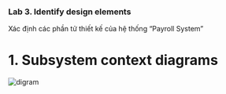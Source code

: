 
### Lab 3. Identify design elements ###
Xác định các phần tử thiết kế của hệ thống “Payroll System”

# 1. Subsystem context diagrams

  ![digram](https://www.planttext.com/api/plantuml/png/l59BJiCm4Dtx5BEZbKWF425KqMwwgK0zWUjCKwl-HFOOgOAkMRDcnGauG1OiE4bFm1MmcwHDYzYIHPAPD_FUZFs-wy-n9-ueQCNO5Ko-tWMeVVrM0JbhIbZlwnUW-7wDmHqtcyNM4sec5FSUxldMMQKcrb3weeCd1kbnmRJOOCXsZ4b3w5PS8CnE95rnWPNraWOyjeWrYaqEtTyrn4wRMlA3-ioihDESf3N3fbbOiv9EJrkE8UJmQ6MHH9iPUtfILmer6lB_DaR2iX8DEaxOqHtWBZXDscNQWJAkRJ0KImiRbWgRP15vPju7B28mZK6ZtqdySG2zWJlsPKpFkSPOlo0dJTcA2f5Kvq4lutMUOL644jaKYKlb3r8jl4lcUGZSD8OfvRx-u22ERcA_dP9bjsUta4Fmw5a_TVCy6lLDruDIz_6yykFw_hBcSlaSueBean8ReocIxty0003__mC0)

 
